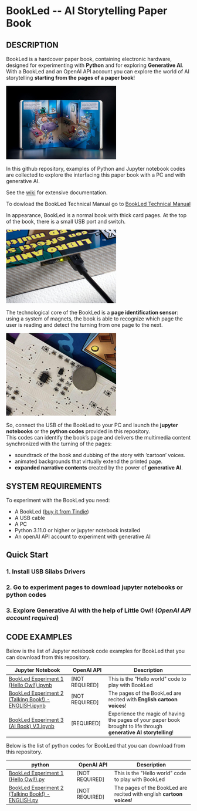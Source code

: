 BookLed -- AI Storytelling Paper Book
====================================

## **DESCRIPTION**
BookLed is a hardcover paper book, containing electronic hardware, designed for experimenting with **Python** and for exploring **Generative AI**. 
With a BookLed and an OpenAI API account you can explore the world of AI storytelling **starting from the pages of a paper book**!

<img src="docs/images/xontontox.jpg" alt="Xontontox is calling home Image" width="300">

In this github repository, examples of Python and Jupyter notebook codes are collected to explore the interfacing this paper book with a PC and with generative AI.

See the [wiki](https://github.com/robotoons/BookLed/wiki) for extensive documentation.

To dowload the BookLed Technical Manual go to [BookLed Technical Manual](https://github.com/robotoons/BookLed/blob/main/docs/BookLed%20technical%20manual%20v1.0.pdf)

In appearance, BookLed is a normal book with thick card pages. 
At the top of the book, there is a small USB port and switch.

<img src="docs/images/usb.jpg" alt="USB Image" width="300">

The technological core of the BookLed  is a **page identification sensor**: using a system of magnets, the book is able to recognize which page the user is reading and detect the turning from one page to the next.

<img src="docs/images/hall_sensor.jpg" alt="Hall sensor Image" width="300">

So, connect the USB of the BookLed to your PC and launch the **jupyter notebooks** or the **python codes** provided in this repository.   
This codes can identify the book’s page and delivers the multimedia content synchronized with the turning of the pages:  

- soundtrack of the book and dubbing of the story with ‘cartoon’ voices.  
- animated backgrounds that virtually extend the printed page.  
- **expanded narrative contents** created by the power of **generative AI**.  


## **SYSTEM REQUIREMENTS**
To experiment with the BookLed you need:
  * A BookLed  ([buy it from Tindie](https://www.tindie.com/products/robotoons/bookled/))
  * A USB cable
  * A PC
  * Python 3.11.0 or higher or jupyter notebook installed
  * An openAI API account to experiment with generative AI


## **Quick Start**

### 1. Install USB Silabs Drivers
### 2. Go to experiment pages to download jupyter notebooks or python codes
### 3. Explore Generative AI with the help of Little Owl! (_OpenAI API account required_)



## **CODE EXAMPLES**

Below is the list of Jupyter notebook code examples for BookLed that you can download from this repository.

| Jupyter Notebook                                      | OpenAI API       | Description                                                                                  |
| ----------------------------------------------------- | ---------------- | -------------------------------------------------------------------------------------------- |
| [BookLed Experiment 1 (Hello Owl!).ipynb](https://github.com/robotoons/BookLed/blob/main/codes/jupyter%20notebooks/BookLed%20Experiment%201%20(Hello%20Owl!).ipynb)               | [NOT REQUIRED]   | This is the "Hello world" code to play with BookLed                                          |
| [BookLed Experiment 2 (Talking Book!) - ENGLISH.ipynb](https://github.com/robotoons/BookLed/blob/main/codes/jupyter%20notebooks/BookLed%20Experiment%202%20(Talking%20Book!)%20-%20ENGLISH.ipynb)  | [NOT REQUIRED]   | The pages of the BookLed are recited with **English cartoon voices**!                        |
| [BookLed Experiment 3 (AI Book) V3.ipynb](https://github.com/robotoons/BookLed/blob/main/codes/jupyter%20notebooks/BookLed%20Experiment%202%20(Talking%20Book!)%20-%20ENGLISH.ipynb)               | [REQUIRED]       | Experience the magic of having the pages of your paper book brought to life through **generative AI storytelling**! |


Below is the list of python codes for BookLed that you can download from this repository.

| python            | OpenAI API | Description |
| ----------------- | --------- | ----------- |
| [BookLed Experiment 1 (Hello Owl!).py](https://github.com/robotoons/BookLed/blob/main/codes/python/BookLed%20Experiment%201%20(Hello%20Owl!).py)            | [NOT REQUIRED]    | This is the "Hello world" code to play with BookLed |
| [BookLed Experiment 2 (Talking Book!) - ENGLISH.py](https://github.com/robotoons/BookLed/blob/main/codes/python/BookLed%20Experiment%202%20(Talking%20Book!)%20-%20ENGLISH.py)            | [NOT REQUIRED]    | The pages of the BookLed are recited with english **cartoon voices**! |



